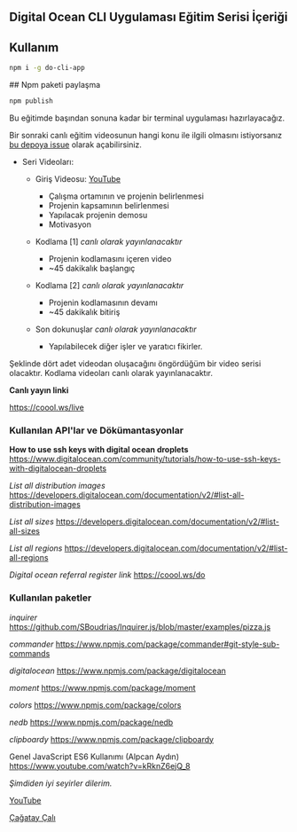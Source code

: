## Digital Ocean CLI Uygulaması Eğitim Serisi İçeriği

## Kullanım

```bash
npm i -g do-cli-app
```

## Npm paketi paylaşma

```bash
npm publish
```

Bu eğitimde başından sonuna kadar bir terminal uygulaması hazırlayacağız.

Bir sonraki canlı eğitim videosunun hangi konu ile ilgili olmasını istiyorsanız [bu depoya issue](https://github.com/TheLastCodeBenders/do-cli/issues/new) olarak açabilirsiniz.

- Seri Videoları:

  - Giriş Videosu: [YouTube](https://youtu.be/tBXiaWpx9Pw)

    - Çalışma ortamının ve projenin belirlenmesi
    - Projenin kapsamının belirlenmesi
    - Yapılacak projenin demosu
    - Motivasyon

  - Kodlama [1] _canlı olarak yayınlanacaktır_

    - Projenin kodlamasını içeren video
    - ~45 dakikalık başlangıç

  - Kodlama [2] _canlı olarak yayınlanacaktır_

    - Projenin kodlamasının devamı
    - ~45 dakikalık bitiriş

  - Son dokunuşlar _canlı olarak yayınlanacaktır_

    - Yapılabilecek diğer işler ve yaratıcı fikirler.

Şeklinde dört adet videodan oluşacağını öngördüğüm bir video serisi olacaktır. Kodlama videoları canlı olarak yayınlanacaktır.

**Canlı yayın linki**

<https://coool.ws/live>

### Kullanılan API'lar ve Dökümantasyonlar

**How to use ssh keys with digital ocean droplets** <https://www.digitalocean.com/community/tutorials/how-to-use-ssh-keys-with-digitalocean-droplets>

_List all distribution images_ <https://developers.digitalocean.com/documentation/v2/#list-all-distribution-images>

_List all sizes_ <https://developers.digitalocean.com/documentation/v2/#list-all-sizes>

_List all regions_ <https://developers.digitalocean.com/documentation/v2/#list-all-regions>

_Digital ocean referral register link_ <https://coool.ws/do>

### Kullanılan paketler

_inquirer_
<https://github.com/SBoudrias/Inquirer.js/blob/master/examples/pizza.js>

_commander_
<https://www.npmjs.com/package/commander#git-style-sub-commands>

_digitalocean_
<https://www.npmjs.com/package/digitalocean>

_moment_
<https://www.npmjs.com/package/moment>

_colors_
<https://www.npmjs.com/package/colors>

_nedb_
<https://www.npmjs.com/package/nedb>

_clipboardy_
<https://www.npmjs.com/package/clipboardy>

Genel JavaScript ES6 Kullanımı (Alpcan Aydın)
<https://www.youtube.com/watch?v=kRknZ6ejQ_8>

*Şimdiden iyi seyirler dilerim.*

[YouTube](https://www.youtube.com/TheLastCodeBenders)

[Çağatay Çalı](https://github.com/cagataycali)
